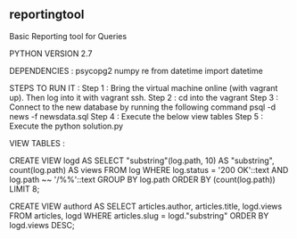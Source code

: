 ## reportingtool
Basic Reporting tool for Queries

PYTHON VERSION 2.7

DEPENDENCIES : 
psycopg2
numpy
re
from datetime import datetime



STEPS TO RUN IT :
Step 1 : Bring the virtual machine online (with vagrant up). Then log into it with vagrant ssh.
Step 2 : cd into the vagrant
Step 3 : Connect to the new database by running the following command psql -d news -f newsdata.sql
Step 4 : Execute the below view tables
Step 5 : Execute the python solution.py




VIEW TABLES : 

CREATE VIEW logd AS SELECT "substring"(log.path, 10) AS "substring",
    count(log.path) AS views
   FROM log
  WHERE log.status = '200 OK'::text AND log.path ~~ '/%%'::text
  GROUP BY log.path
  ORDER BY (count(log.path))
 LIMIT 8;

CREATE VIEW authord AS  SELECT articles.author,
    articles.title,
    logd.views
   FROM articles,
    logd
  WHERE articles.slug = logd."substring"
  ORDER BY logd.views DESC;
